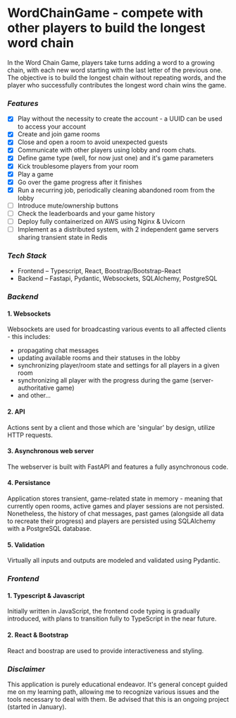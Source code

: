 # WordChainGame - compete with other players to build the longest word chain

In the Word Chain Game, players take turns adding a word to a growing chain, with each new word starting with the last letter of the previous one. The objective is to build the longest chain without repeating words, and the player who successfully contributes the longest word chain wins the game.

### ***Features***
  - [x] Play without the necessity to create the account - a UUID can be used to access your account
  - [x] Create and join game rooms
  - [x] Close and open a room to avoid unexpected guests
  - [x] Communicate with other players using lobby and room chats.
  - [x] Define game type (well, for now just one) and it's game parameters
  - [x] Kick troublesome players from your room
  - [x] Play a game
  - [X] Go over the game progress after it finishes
  - [x] Run a recurring job, periodically cleaning abandoned room from the lobby
  - [ ] Introduce mute/ownership buttons
  - [ ] Check the leaderboards and your game history
  - [ ] Deploy fully containerized on AWS using Nginx & Uvicorn
  - [ ] Implement as a distributed system, with 2 independent game servers sharing transient state in Redis

### ***Tech Stack***
  - Frontend – Typescript, React, Boostrap/Bootstrap-React
  - Backend – Fastapi, Pydantic, Websockets, SQLAlchemy, PostgreSQL

### ***Backend***
#### 1. Websockets
Websockets are used for broadcasting various events to all affected clients - this includes:
- propagating chat messages
- updating available rooms and their statuses in the lobby
- synchronizing player/room state and settings for all players in a given room
- synchronizing all player with the progress during the game (server-authoritative game)
- and other...
#### 2. API
Actions sent by a client and those which are 'singular' by design, utilize HTTP requests.
#### 3. Asynchronous web server
The webserver is built with FastAPI and features a fully asynchronous code.
#### 4. Persistance
Application stores transient, game-related state in memory - meaning that currently open rooms, active games and player sessions are not persisted. Nonetheless, the history of chat messages, past games (alongside all data to recreate their progress) and players are persisted using SQLAlchemy with a PostgreSQL database.
#### 5. Validation
Virtually all inputs and outputs are modeled and validated using Pydantic.

### ***Frontend***
#### 1. Typescript & Javascript
Initially written in JavaScript, the frontend code typing is gradually introduced, with plans to transition fully to TypeScript in the near future.
#### 2. React & Bootstrap
React and boostrap are used to provide interactiveness and styling.

### ***Disclaimer***
This application is purely educational endeavor. It's general concept guided me on my learning path, allowing me to recognize various issues and the tools necessary to deal with them. Be advised that this is an ongoing project (started in January).
